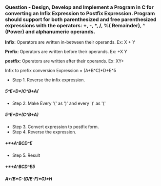 ### Question - Design, Develop and Implement a Program in C for converting an Infix Expression to Postfix Expression. Program should support for both parenthesized and free parenthesized expressions with the operators: +, -, *, /, %( Remainder), ^ (Power) and alphanumeric operands.

**Infix**: Operators are written in-between their operands. Ex: X + Y 

**Prefix**: Operators are written before their operands. Ex: +X Y 

**postfix**: Operators are written after their operands. Ex: XY+

Infix to prefix conversion Expression = (A+B^C)*D+E^5 
- Step 1. Reverse the infix expression. 
 ##### 5^E+D*)C^B+A(
- Step 2. Make Every '(' as ')' and every ')' as '('
##### 5^E+D*(C^B+A)
- Step 3. Convert expression to postfix form.
- Step 4. Reverse the expression.
##### +*+A^BCD^E 
- Step 5. Result
##### +*+A^BCD^E5

##### A+(B*C-(D/E-F)*G)*H
